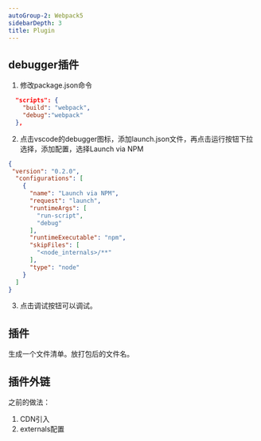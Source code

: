 ```yaml
---
autoGroup-2: Webpack5
sidebarDepth: 3
title: Plugin
---
```


## debugger插件
1. 修改package.json命令
```json
  "scripts": {
    "build": "webpack",
    "debug":"webpack"
  },
```
2. 点击vscode的debugger图标，添加launch.json文件，再点击运行按钮下拉选择，添加配置，选择Launch via NPM
```json
{
 "version": "0.2.0",
  "configurations": [
    {
      "name": "Launch via NPM",
      "request": "launch",
      "runtimeArgs": [
        "run-script",
        "debug"
      ],
      "runtimeExecutable": "npm",
      "skipFiles": [
        "<node_internals>/**"
      ],
      "type": "node"
    }
  ]
}
```
3. 点击调试按钮可以调试。

## 插件
生成一个文件清单。放打包后的文件名。



## 插件外链

之前的做法：
1. CDN引入
2. externals配置

